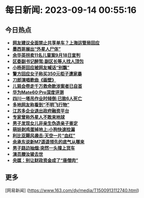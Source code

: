 
# 每日新闻: 2023-09-14 00:55:16
## 今日热点

- **[网友建议全面禁止共享单车？上海运管局回应](https://www.163.com/search?keyword=%E7%BD%91%E5%8F%8B%E5%BB%BA%E8%AE%AE%E5%85%A8%E9%9D%A2%E7%A6%81%E6%AD%A2%E5%85%B1%E4%BA%AB%E5%8D%95%E8%BD%A6%EF%BC%9F%E4%B8%8A%E6%B5%B7%E8%BF%90%E7%AE%A1%E5%B1%80%E5%9B%9E%E5%BA%94)**
- **[墨西哥展出“外星人尸体”](https://www.163.com/search?keyword=%E5%A2%A8%E8%A5%BF%E5%93%A5%E5%B1%95%E5%87%BA%E2%80%9C%E5%A4%96%E6%98%9F%E4%BA%BA%E5%B0%B8%E4%BD%93%E2%80%9D)**
- **[余华英拐卖11名儿童案9月18日宣判](https://www.163.com/search?keyword=%E4%BD%99%E5%8D%8E%E8%8B%B1%E6%8B%90%E5%8D%9611%E5%90%8D%E5%84%BF%E7%AB%A5%E6%A1%889%E6%9C%8818%E6%97%A5%E5%AE%A3%E5%88%A4)**
- **[区委副书记醉驾:副区长等人找人顶包](https://www.163.com/search?keyword=%E5%8C%BA%E5%A7%94%E5%89%AF%E4%B9%A6%E8%AE%B0%E9%86%89%E9%A9%BE+%E5%89%AF%E5%8C%BA%E9%95%BF%E7%AD%89%E4%BA%BA%E6%89%BE%E4%BA%BA%E9%A1%B6%E5%8C%85)**
- **[小杨哥回应被网友喊话“别飘”](https://www.163.com/search?keyword=%E5%B0%8F%E6%9D%A8%E5%93%A5%E5%9B%9E%E5%BA%94%E8%A2%AB%E7%BD%91%E5%8F%8B%E5%96%8A%E8%AF%9D%E2%80%9C%E5%88%AB%E9%A3%98%E2%80%9D)**
- **[警方回应女子称买350元柜子遭家暴](https://www.163.com/search?keyword=%E8%AD%A6%E6%96%B9%E5%9B%9E%E5%BA%94%E5%A5%B3%E5%AD%90%E7%A7%B0%E4%B9%B0350%E5%85%83%E6%9F%9C%E5%AD%90%E9%81%AD%E5%AE%B6%E6%9A%B4)**
- **[刀郎演唱歌曲《画壁》](https://www.163.com/search?keyword=%E5%88%80%E9%83%8E%E6%BC%94%E5%94%B1%E6%AD%8C%E6%9B%B2%E3%80%8A%E7%94%BB%E5%A3%81%E3%80%8B)**
- **[儿慈会卷走千万救命款涉案者已自首](https://www.163.com/search?keyword=%E5%84%BF%E6%85%88%E4%BC%9A%E5%8D%B7%E8%B5%B0%E5%8D%83%E4%B8%87%E6%95%91%E5%91%BD%E6%AC%BE%E6%B6%89%E6%A1%88%E8%80%85%E5%B7%B2%E8%87%AA%E9%A6%96)**
- **[华为Mate60:Pro深度评测](https://www.163.com/search?keyword=%E5%8D%8E%E4%B8%BAMate60+Pro%E6%B7%B1%E5%BA%A6%E8%AF%84%E6%B5%8B)**
- **[四川一塔吊作业时倾倒:已致6人死亡](https://www.163.com/search?keyword=%E5%9B%9B%E5%B7%9D%E4%B8%80%E5%A1%94%E5%90%8A%E4%BD%9C%E4%B8%9A%E6%97%B6%E5%80%BE%E5%80%92+%E5%B7%B2%E8%87%B46%E4%BA%BA%E6%AD%BB%E4%BA%A1)**
- **[多地网友称看到“不明飞行物”](https://www.163.com/search?keyword=%E5%A4%9A%E5%9C%B0%E7%BD%91%E5%8F%8B%E7%A7%B0%E7%9C%8B%E5%88%B0%E2%80%9C%E4%B8%8D%E6%98%8E%E9%A3%9E%E8%A1%8C%E7%89%A9%E2%80%9D)**
- **[江苏多企业退出政府融资平台](https://www.163.com/search?keyword=%E6%B1%9F%E8%8B%8F%E5%A4%9A%E4%BC%81%E4%B8%9A%E9%80%80%E5%87%BA%E6%94%BF%E5%BA%9C%E8%9E%8D%E8%B5%84%E5%B9%B3%E5%8F%B0)**
- **[专家曾称外星人不敢来地球](https://www.163.com/search?keyword=%E4%B8%93%E5%AE%B6%E6%9B%BE%E7%A7%B0%E5%A4%96%E6%98%9F%E4%BA%BA%E4%B8%8D%E6%95%A2%E6%9D%A5%E5%9C%B0%E7%90%83)**
- **[男子发现女儿非亲生伪造亲子鉴定](https://www.163.com/search?keyword=%E7%94%B7%E5%AD%90%E5%8F%91%E7%8E%B0%E5%A5%B3%E5%84%BF%E9%9D%9E%E4%BA%B2%E7%94%9F%E4%BC%AA%E9%80%A0%E4%BA%B2%E5%AD%90%E9%89%B4%E5%AE%9A)**
- **[萌娃剥鸡蛋掉地上:小狗快速捡漏](https://www.163.com/search?keyword=%E8%90%8C%E5%A8%83%E5%89%A5%E9%B8%A1%E8%9B%8B%E6%8E%89%E5%9C%B0%E4%B8%8A+%E5%B0%8F%E7%8B%97%E5%BF%AB%E9%80%9F%E6%8D%A1%E6%BC%8F)**
- **[利比亚飓风袭击:天空一片“血红”](https://www.163.com/search?keyword=%E5%88%A9%E6%AF%94%E4%BA%9A%E9%A3%93%E9%A3%8E%E8%A2%AD%E5%87%BB+%E5%A4%A9%E7%A9%BA%E4%B8%80%E7%89%87%E2%80%9C%E8%A1%80%E7%BA%A2%E2%80%9D)**
- **[余承东说新M7遥遥领先的底气从哪来](https://www.163.com/search?keyword=%E4%BD%99%E6%89%BF%E4%B8%9C%E8%AF%B4%E6%96%B0M7%E9%81%A5%E9%81%A5%E9%A2%86%E5%85%88%E7%9A%84%E5%BA%95%E6%B0%94%E4%BB%8E%E5%93%AA%E6%9D%A5)**
- **[男子路边抽烟:突然一头撞上货车](https://www.163.com/search?keyword=%E7%94%B7%E5%AD%90%E8%B7%AF%E8%BE%B9%E6%8A%BD%E7%83%9F+%E7%AA%81%E7%84%B6%E4%B8%80%E5%A4%B4%E6%92%9E%E4%B8%8A%E8%B4%A7%E8%BD%A6)**
- **[演员滕汝骏去世](https://www.163.com/search?keyword=%E6%BC%94%E5%91%98%E6%BB%95%E6%B1%9D%E9%AA%8F%E5%8E%BB%E4%B8%96)**
- **[央媒：别让财政资金成了“唐僧肉”](https://www.163.com/search?keyword=%E5%A4%AE%E5%AA%92%EF%BC%9A%E5%88%AB%E8%AE%A9%E8%B4%A2%E6%94%BF%E8%B5%84%E9%87%91%E6%88%90%E4%BA%86%E2%80%9C%E5%94%90%E5%83%A7%E8%82%89%E2%80%9D)**

## 更多
[网易新闻] (https://www.163.com/dy/media/T1500913112740.html)
